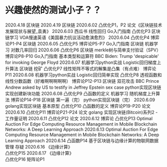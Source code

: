 # 兴趣使然的测试小子？？
2020.4.18   区块链
2020.4.19   区块链
2020.6.02   凸优化P1，P2
            论文《区块链技术发展现状与展望_袁勇》
2020.6.03   西瓜书 线性回归
            Go入门指南
            凸优化P3
            区块链学习
            VOA慢速英语《美国暴力抗议活动愈演愈烈》
2020.6.04   凸优化P4
            博弈论P1-P4
            区块链
2020.6.05   凸优化P5
            博弈论P5-P7
            Go入门指南
            区块链
            机器学习 对数几率回归
2020.6.06   凸优化P6
            区块链  merkle树与简单支付验证（SPV）
            博弈论P8-P10
            Go入门指南  基本类型和运算符
            BBC Biden: Trump 'despicable' for invoking George Floyd
2020.6.07   机器学习python实战  Logistic回归梯度上升算法
            区块链 挖矿
            凸优化P7 线性矩阵不等式的解集是凸集（有点难）
            博弈论P11
2020.6.08   机器学习python实战  Logistic回归简单实现
            凸优化P8 透视函数和线性分数函数（好难啊啊啊啊啊）
            博弈论P12-P13
            区块链  双花攻击
            BBC Prince Andrew asked by US to testify in Jeffrey Epstein sex case
            python实现区块链    实现创建新块功能
2020.6.08   凸优化P9    凸函数的定义
            机器学习    随机梯度上升算法
            博弈论P14-P18
            区块链  第一遍（完）
            python实现区块链（完）
2020.6.09   golang实现区块链    基本原型
            凸优化P10   凸函数的定义
            博弈论P19-P20
            论文
2020.6.10   凸优化P11
            博弈论P21-P24
            论文
            golang 实现区块链(Bitcoin)系列2 - 工作量证明
2020.6.11   凸优化P12
            论文
2020.6.12   博弈论
            凸优化P13
            Optimal Auction For Edge Computing Resource Management in Mobile Blockchain Networks: A Deep Learning Approach
2020.6.13   Optimal Auction For Edge Computing Resource Management in Mobile Blockchain Networks: A Deep Learning Approach
2020.6.14   凸函数P14
            基于区块链与边缘计算的物联网数据管理 存疑
2020.6.16   《边缘计算》        
            凸优化P15
2020.6.17   《边缘计算》     
            凸优化P16
            矩阵论P1
